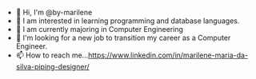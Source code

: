 - 👋 Hi, I'm @by-marilene
- 👀 I am interested in learning programming and database languages.
- 🌱 I am currently majoring in Computer Engineering
- 💞️ I'm looking for a new job to transition my career as a Computer Engineer.
- 📫 How to reach me...https://www.linkedin.com/in/marilene-maria-da-silva-piping-designer/

<!---
by-marilene/by-marilene is a ✨ special ✨ repository because its `README.md` (this file) appears on your GitHub profile.
You can click the Preview link to take a look at your changes.
--->
